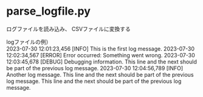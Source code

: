 # parse_logfile.py
  ログファイルを読み込み、 CSVファイルに変換する

  logファイルの例）<br>
  2023-07-30 12:01:23,456 [INFO] This is the first log message.
2023-07-30 12:02:34,567 [ERROR] Error occurred: Something went wrong.
2023-07-30 12:03:45,678 [DEBUG] Debugging information.
This line and the next should be part of the previous log message.
2023-07-30 12:04:56,789 [INFO] Another log message.
This line and the next should be part of the previous log message.
This line and the next should be part of the previous log message.

